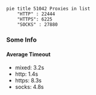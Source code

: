 
```mermaid
pie title 51042 Proxies in list
    "HTTP" : 22444
    "HTTPS": 6225
    "SOCKS" : 27880
```

### Some Info
#### Average Timeout

- mixed: 3.2s
- http: 1.4s
- https: 8.3s
- socks: 4.8s